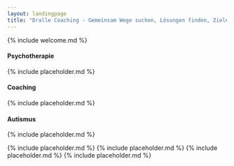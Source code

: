 ```yaml
---
layout: landingpage
title: "Dralle Coaching - Gemeinsam Wege suchen, Lösungen finden, Ziele erreichen"
---
```

{% include welcome.md %}

  <h4 id="Psychotherapie">Psychotherapie</h4>
  {% include placeholder.md %}

  <h4 id="Coaching">Coaching</h4>
  {% include placeholder.md %}

  <h4 id="Autismus">Autismus</h4>
  {% include placeholder.md %}


  
  {% include placeholder.md %}
  {% include placeholder.md %}
  {% include placeholder.md %}
  {% include placeholder.md %}
